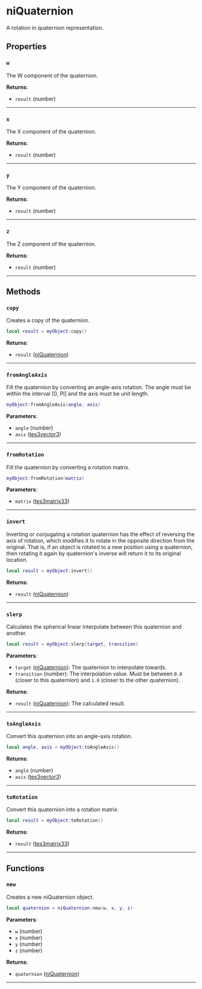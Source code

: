 <!---
	This file is autogenerated. Do not edit this file manually. Your changes will be ignored.
	More information: https://github.com/MWSE/MWSE/tree/master/docs
-->

# niQuaternion

A rotation in quaternion representation.

## Properties

### `w`

The W component of the quaternion.

**Returns**:

* `result` (number)

***

### `x`

The X component of the quaternion.

**Returns**:

* `result` (number)

***

### `y`

The Y component of the quaternion.

**Returns**:

* `result` (number)

***

### `z`

The Z component of the quaternion.

**Returns**:

* `result` (number)

***

## Methods

### `copy`

Creates a copy of the quaternion.

```lua
local result = myObject:copy()
```

**Returns**:

* `result` ([niQuaternion](../../types/niQuaternion))

***

### `fromAngleAxis`

Fill the quaternion by converting an angle-axis rotation. The angle must be within the interval [0, PI] and the axis must be unit length.

```lua
myObject:fromAngleAxis(angle, axis)
```

**Parameters**:

* `angle` (number)
* `axis` ([tes3vector3](../../types/tes3vector3))

***

### `fromRotation`

Fill the quaternion by converting a rotation matrix.

```lua
myObject:fromRotation(matrix)
```

**Parameters**:

* `matrix` ([tes3matrix33](../../types/tes3matrix33))

***

### `invert`

Inverting or conjugating a rotation quaternion has the effect of reversing the axis of rotation, which modifies it to rotate in the opposite direction from the original. That is, if an object is rotated to a new position using a quaternion, then rotating it again by quaternion's inverse will return it to its original location.

```lua
local result = myObject:invert()
```

**Returns**:

* `result` ([niQuaternion](../../types/niQuaternion))

***

### `slerp`

Calculates the spherical linear interpolate between this quaternion and another.

```lua
local result = myObject:slerp(target, transition)
```

**Parameters**:

* `target` ([niQuaternion](../../types/niQuaternion)): The quaternion to interpolate towards.
* `transition` (number): The interpolation value. Must be between `0.0` (closer to this quaternion) and `1.0` (closer to the other quaternion).

**Returns**:

* `result` ([niQuaternion](../../types/niQuaternion)): The calculated result.

***

### `toAngleAxis`

Convert this quaternion into an angle-axis rotation.

```lua
local angle, axis = myObject:toAngleAxis()
```

**Returns**:

* `angle` (number)
* `axis` ([tes3vector3](../../types/tes3vector3))

***

### `toRotation`

Convert this quaternion into a rotation matrix.

```lua
local result = myObject:toRotation()
```

**Returns**:

* `result` ([tes3matrix33](../../types/tes3matrix33))

***

## Functions

### `new`

Creates a new niQuaternion object.

```lua
local quaternion = niQuaternion.new(w, x, y, z)
```

**Parameters**:

* `w` (number)
* `x` (number)
* `y` (number)
* `z` (number)

**Returns**:

* `quaternion` ([niQuaternion](../../types/niQuaternion))

***

